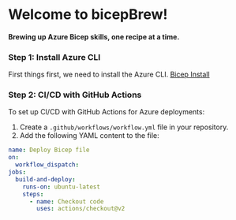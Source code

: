 # Welcome to bicepBrew!

#### Brewing up Azure Bicep skills, one recipe at a time.

### Step 1: Install Azure CLI

First things first, we need to install the Azure CLI.
[Bicep Install](https://learn.microsoft.com/en-us/azure/azure-resource-manager/bicep/install)

### Step 2: CI/CD with GitHub Actions

To set up CI/CD with GitHub Actions for Azure deployments:

1. Create a `.github/workflows/workflow.yml` file in your repository.
2. Add the following YAML content to the file:

```yaml
name: Deploy Bicep file
on:
  workflow_dispatch:
jobs:
  build-and-deploy:
    runs-on: ubuntu-latest
    steps:
      - name: Checkout code
        uses: actions/checkout@v2
```
